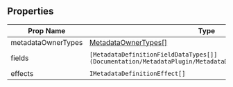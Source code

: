 ## Properties

| Prop Name | Type | Description |
| --------------------- | ------ | ------------------- |
| metadataOwnerTypes | [MetadataOwnerTypes[]](/Documentation/MetadataPlugin/MetadataOwnerTypes.md) | |
| fields | `[MetadataDefinitionFieldDataTypes[]](Documentation/MetadataPlugin/MetadataDefinitionFieldDataTypes.md)` | Same with these |
| effects | `IMetadataDefinitionEffect[]` |  |
